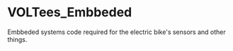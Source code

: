 # VOLTees_Embbeded
Embbeded systems code required for the electric bike's sensors and other things.
